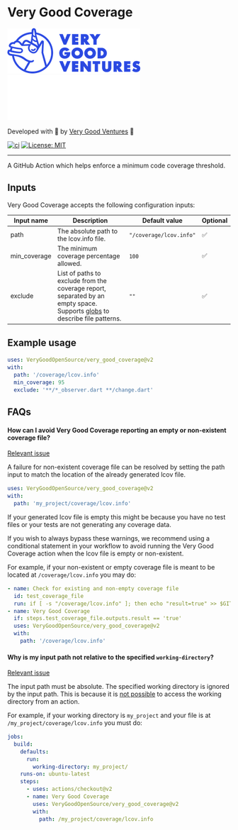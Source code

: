 # Very Good Coverage

[![Very Good Ventures][logo_black]][very_good_ventures_link_light]
[![Very Good Ventures][logo_white]][very_good_ventures_link_dark]

Developed with 💙 by [Very Good Ventures][very_good_ventures_link] 🦄

[![ci][ci_badge]][ci_badge_link]
[![License: MIT][license_badge]][license_badge_link]

---

A GitHub Action which helps enforce a minimum code coverage threshold.

## Inputs

Very Good Coverage accepts the following configuration inputs:

| Input name   | Description                                                                                                                                                                     | Default value           | Optional |
| ------------ | ------------------------------------------------------------------------------------------------------------------------------------------------------------------------------- | ----------------------- | -------- |
| path         | The absolute path to the lcov.info file.                                                                                                                                        | `"/coverage/lcov.info"` | ✅       |
| min_coverage | The minimum coverage percentage allowed.                                                                                                                                        | `100`                   | ✅       |
| exclude      | List of paths to exclude from the coverage report, separated by an empty space. Supports [globs](<https://en.wikipedia.org/wiki/Glob_(programming)>) to describe file patterns. | `""`                    | ✅       |

## Example usage

```yaml
uses: VeryGoodOpenSource/very_good_coverage@v2
with:
  path: '/coverage/lcov.info'
  min_coverage: 95
  exclude: '**/*_observer.dart **/change.dart'
```

## FAQs

#### How can I avoid Very Good Coverage reporting an empty or non-existent coverage file?

[Relevant issue](https://github.com/VeryGoodOpenSource/very_good_coverage/issues/167)

A failure for non-existent coverage file can be resolved by setting the path input to match the location of the already generated lcov file.

```yaml
uses: VeryGoodOpenSource/very_good_coverage@v2
with:
  path: 'my_project/coverage/lcov.info'
```

If your generated lcov file is empty this might be because you have no test files or your tests are not generating any coverage data.

If you wish to always bypass these warnings, we recommend using a conditional statement in your workflow to avoid running the Very Good Coverage action when the lcov file is empty or non-existent.

For example, if your non-existent or empty coverage file is meant to be located at `/coverage/lcov.info` you may do:

```yaml
- name: Check for existing and non-empty coverage file
  id: test_coverage_file
  run: if [ -s "/coverage/lcov.info" ]; then echo "result=true" >> $GITHUB_OUTPUT ; else echo "result=false" >> $GITHUB_OUTPUT; fi
- name: Very Good Coverage
  if: steps.test_coverage_file.outputs.result == 'true'
  uses: VeryGoodOpenSource/very_good_coverage@v2
  with:
    path: '/coverage/lcov.info'
```

#### Why is my input path not relative to the specified `working-directory`?

[Relevant issue](https://github.com/VeryGoodOpenSource/very_good_coverage/issues/35)

The input path must be absolute. The specified working directory is ignored by the input path. This is because it is [not possible](https://github.com/actions/runner/issues/467) to access the working directory from an action.

For example, if your working directory is `my_project` and your file is at `/my_project/coverage/lcov.info` you must do:

```yaml
jobs:
  build:
    defaults:
      run:
        working-directory: my_project/
    runs-on: ubuntu-latest
    steps:
      - uses: actions/checkout@v2
      - name: Very Good Coverage
        uses: VeryGoodOpenSource/very_good_coverage@v2
        with:
          path: /my_project/coverage/lcov.info
```

[ci_badge]: https://github.com/VeryGoodOpenSource/very_good_coverage/workflows/ci/badge.svg
[ci_badge_link]: https://github.com/VeryGoodOpenSource/very_good_coverage/actions
[license_badge]: https://img.shields.io/badge/license-MIT-blue.svg
[license_badge_link]: https://opensource.org/licenses/MIT
[logo_black]: https://raw.githubusercontent.com/VGVentures/very_good_brand/main/styles/README/vgv_logo_black.png#gh-light-mode-only
[logo_white]: https://raw.githubusercontent.com/VGVentures/very_good_brand/main/styles/README/vgv_logo_white.png#gh-dark-mode-onlyimages/vgv_logo_white.png#gh-dark-mode-only
[very_good_ventures_link]: https://verygood.ventures
[very_good_ventures_link_dark]: https://verygood.ventures#gh-dark-mode-only
[very_good_ventures_link_light]: https://verygood.ventures#gh-light-mode-only
